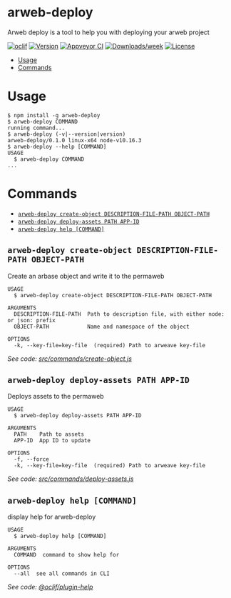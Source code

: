 arweb-deploy
============

Arweb deploy is a tool to help you with deploying your arweb project

[![oclif](https://img.shields.io/badge/cli-oclif-brightgreen.svg)](https://oclif.io)
[![Version](https://img.shields.io/npm/v/arweb-deploy.svg)](https://npmjs.org/package/arweb-deploy)
[![Appveyor CI](https://ci.appveyor.com/api/projects/status/github/ArwebTeam/arweb-deploy?branch=master&svg=true)](https://ci.appveyor.com/project/ArwebTeam/arweb-deploy/branch/master)
[![Downloads/week](https://img.shields.io/npm/dw/arweb-deploy.svg)](https://npmjs.org/package/arweb-deploy)
[![License](https://img.shields.io/npm/l/arweb-deploy.svg)](https://github.com/ArwebTeam/arweb-deploy/blob/master/package.json)

<!-- toc -->
* [Usage](#usage)
* [Commands](#commands)
<!-- tocstop -->
# Usage
<!-- usage -->
```sh-session
$ npm install -g arweb-deploy
$ arweb-deploy COMMAND
running command...
$ arweb-deploy (-v|--version|version)
arweb-deploy/0.1.0 linux-x64 node-v10.16.3
$ arweb-deploy --help [COMMAND]
USAGE
  $ arweb-deploy COMMAND
...
```
<!-- usagestop -->
# Commands
<!-- commands -->
* [`arweb-deploy create-object DESCRIPTION-FILE-PATH OBJECT-PATH`](#arweb-deploy-create-object-description-file-path-object-path)
* [`arweb-deploy deploy-assets PATH APP-ID`](#arweb-deploy-deploy-assets-path-app-id)
* [`arweb-deploy help [COMMAND]`](#arweb-deploy-help-command)

## `arweb-deploy create-object DESCRIPTION-FILE-PATH OBJECT-PATH`

Create an arbase object and write it to the permaweb

```
USAGE
  $ arweb-deploy create-object DESCRIPTION-FILE-PATH OBJECT-PATH

ARGUMENTS
  DESCRIPTION-FILE-PATH  Path to description file, with either node: or json: prefix
  OBJECT-PATH            Name and namespace of the object

OPTIONS
  -k, --key-file=key-file  (required) Path to arweave key-file
```

_See code: [src/commands/create-object.js](https://github.com/ArwebTeam/arweb-deploy/blob/v0.1.0/src/commands/create-object.js)_

## `arweb-deploy deploy-assets PATH APP-ID`

Deploys assets to the permaweb

```
USAGE
  $ arweb-deploy deploy-assets PATH APP-ID

ARGUMENTS
  PATH    Path to assets
  APP-ID  App ID to update

OPTIONS
  -f, --force
  -k, --key-file=key-file  (required) Path to arweave key-file
```

_See code: [src/commands/deploy-assets.js](https://github.com/ArwebTeam/arweb-deploy/blob/v0.1.0/src/commands/deploy-assets.js)_

## `arweb-deploy help [COMMAND]`

display help for arweb-deploy

```
USAGE
  $ arweb-deploy help [COMMAND]

ARGUMENTS
  COMMAND  command to show help for

OPTIONS
  --all  see all commands in CLI
```

_See code: [@oclif/plugin-help](https://github.com/oclif/plugin-help/blob/v2.2.1/src/commands/help.ts)_
<!-- commandsstop -->

